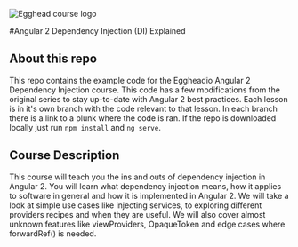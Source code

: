 ![Egghead course logo](https://d2eip9sf3oo6c2.cloudfront.net/series/covers/000/000/066/full/EGH_A2_DependencyEngine_Final-cover.png?1473904869)

#Angular 2 Dependency Injection (DI) Explained

## About this repo
This repo contains the example code for the Eggheadio Angular 2 Dependency Injection course. This code has a few modifications from the original series to stay up-to-date with Angular 2 best practices. Each lesson is in it's own branch with the code relevant to that lesson. In each branch there is a link to a plunk where the code is ran. If the repo is downloaded locally just run `npm install` and `ng serve`.

## Course Description
This course will teach you the ins and outs of dependency injection in Angular 2. You will learn what dependency injection means, how it applies to software in general and how it is implemented in Angular 2. We will take a look at simple use cases like injecting services, to exploring different providers recipes and when they are useful. We will also cover almost unknown features like viewProviders, OpaqueToken and edge cases where forwardRef() is needed.


